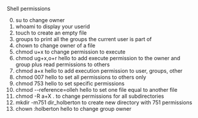 Shell permissions

0. su to change owner
1. whoami to display your userid   
2. touch to create an empty file
3. groups to print all the groups the current user is part of
4. chown to change owner of a file
5. chmod u+x to change permission to execute
6. chmod ug+x,o+r hello to add execute permission to the owner and group plus read permissions to others
7. chmod a+x hello to add execution permission to user, groups, other
8. chmod 007 hello to set all permissions to others only
9. chmod 753 hello to set specific permissions
10. chmod --reference=olleh hello to set one file equal to another file
11. chmod -R  a+X . to change permissions for all subdirectories
12. mkdir -m751 dir_holberton to create new directory with 751 permissions
13. chown :holberton hello to change group owner